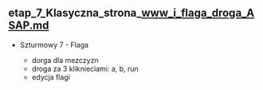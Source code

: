 ## etap_7_Klasyczna_strona_www_i_flaga_droga_ASAP.md

- Szturmowy 7 - Flaga
	
	- dorga dla mezczyzn 
	- droga za 3 kliknieciami: a, b, run
	- edycja flagi
